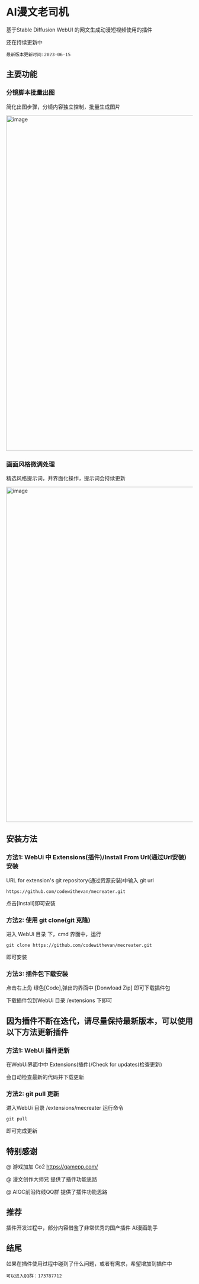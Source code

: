 # AI漫文老司机
基于Stable Diffusion WebUI 的网文生成动漫短视频使用的插件

还在持续更新中 

```
最新版本更新时间:2023-06-15
```

## 主要功能

### 分镜脚本批量出图
简化出图步骤，分镜内容独立控制，批量生成图片

<img width="906" alt="image" src="https://github.com/codewithevan/mecreater/assets/4951627/03ee6055-e087-4776-83e7-be8f25ee148b">

### 画面风格微调处理

精选风格提示词，并界面化操作，提示词会持续更新

<img width="905" alt="image" src="https://github.com/codewithevan/mecreater/assets/4951627/7a7766b0-1404-498c-b600-8cf3f3897c34">



## 安装方法

### 方法1: WebUi 中 Extensions(插件)/Install From Url(通过Url安装) 安装

URL for extension's git repository(通过资源安装)中输入 git url

```
https://github.com/codewithevan/mecreater.git
```
点击[Install]即可安装

### 方法2: 使用 git clone(git 克隆)

进入 WebUi 目录 下，cmd 界面中，运行

```
git clone https://github.com/codewithevan/mecreater.git
```
即可安装


### 方法3: 插件包下载安装

点击右上角 绿色[Code],弹出的界面中 [Donwload Zip] 即可下载插件包

下载插件包到WebUi 目录  /extensions 下即可

## 因为插件不断在迭代，请尽量保持最新版本，可以使用以下方法更新插件

### 方法1: WebUi 插件更新

在WebUi界面中中 Extensions(插件)/Check for updates(检查更新)

会自动检查最新的代码并下载更新

### 方法2: git pull 更新

进入WebUi 目录  /extensions/mecreater 运行命令

```
git pull
```

即可完成更新


## 特别感谢

@ 游戏加加 Co2 https://gamepp.com/

@ 漫文创作大师兄 提供了插件功能思路

@ AIGC前沿阵线QQ群 提供了插件功能思路

## 推荐

插件开发过程中，部分内容借鉴了非常优秀的国产插件 AI漫画助手

## 结尾

如果在插件使用过程中碰到了什么问题，或者有需求，希望增加到插件中

```
可以进入QQ群：173787712
```
